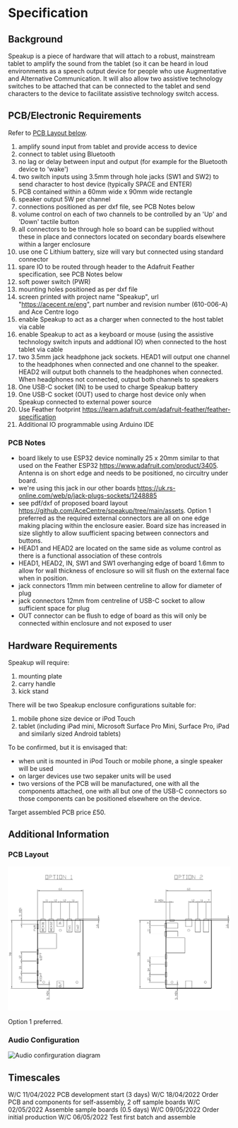 # Specification

## Background

Speakup is a piece of hardware that will attach to a robust, mainstream tablet to amplify the sound from the tablet (so it can be heard in loud environments as a speech output device for people who use Augmentative and Alternative Communication. It will also allow two assistive technology switches to be attached that can be connected to the tablet and send characters to the device to facilitate assistive technology switch access.

## PCB/Electronic Requirements

Refer to [PCB Layout below](https://github.com/AceCentre/speakup/blob/main/specification.md#pcb-layout).

1. amplify sound input from tablet and provide access to device
2. connect to tablet using Bluetooth
3. no lag or delay between input and output (for example for the Bluetooth device to 'wake')
4. two switch inputs using 3.5mm through hole jacks (SW1 and SW2) to send character to host device (typically SPACE and ENTER)
5. PCB contained within a 60mm wide x 90mm wide rectangle
6. speaker output 5W per channel
7. connections positioned as per dxf file, see PCB Notes below
8. volume control on each of two channels to be controlled by an 'Up' and 'Down' tactile button
9. all connectors to be through hole so board can be supplied without these in place and connectors located on secondary boards elsewhere within a larger enclosure
10. use one C Lithium battery, size will vary but connected using standard connector
11. spare IO to be routed through header to the Adafruit Feather specification, see PCB Notes below
12. soft power switch (PWR)
13. mounting holes positioned as per dxf file
14. screen printed with project name "Speakup", url "https://acecent.re/eng", part number and revision number (610-006-A) and Ace Centre logo
15. enable Speakup to act as a charger when connected to the host tablet via cable
16. enable Speakup to act as a keyboard or mouse (using the assistive technology switch inputs and addtional IO) when connected to the host tablet via cable
17. two 3.5mm jack headphone jack sockets. HEAD1 will output one channel to the headphones when connected and one channel to the speaker. HEAD2 will output both channels to the headphones when connected. When headphones not connected, output both channels to speakers
18. One USB-C socket (IN) to be used to charge Speakup battery
19. One USB-C socket (OUT) used to charge host device only when Speakup connected to external power source
20. Use Feather footprint https://learn.adafruit.com/adafruit-feather/feather-specification
21. Additional IO programmable using Arduino IDE

### PCB Notes

  - board likely to use ESP32 device nominally 25 x 20mm similar to that used on the Feather ESP32 https://www.adafruit.com/product/3405. Antenna is on short edge and needs to be positioned, no circuitry under board.
  - we're using this jack in our other boards https://uk.rs-online.com/web/p/jack-plugs-sockets/1248885
  - see pdf/dxf of proposed board layout https://github.com/AceCentre/speakup/tree/main/assets. Option 1 preferred as the required external connectors are all on one edge making placing within the enclosure easier. Board size has increased in size slightly to allow suufficient spacing between connectors and buttons.
  - HEAD1 and HEAD2 are located on the same side as volume control as there is a functional association of these controls
  - HEAD1, HEAD2, IN, SW1 and SW1 overhanging edge of board 1.6mm to allow for wall thickness of enclosure so will sit flush on the external face when in position.
  - jack connectors 11mm min between centreline to allow for diameter of plug
  - jack connectors 12mm from centreline of USB-C socket to allow sufficient space for plug
  - OUT connector can be flush to edge of board as this will only be connected within enclosure and not exposed to user

## Hardware Requirements

Speakup will require:

  1. mounting plate
  2. carry handle
  3. kick stand

There will be two Speakup enclosure configurations suitable for:

  1. mobile phone size device or iPod Touch
  2. tablet (including iPad mini, Microsoft Surface Pro Mini, Surface Pro, iPad and similarly sized Android tablets)

To be confirmed, but it is envisaged that:

  - when unit is mounted in iPod Touch or mobile phone, a single speaker will be used
  - on larger devices use two sepaker units will be used
  - two versions of the PCB will be manufactured, one with all the components attached, one with all but one of the USB-C connectors so those components can be positioned elsewhere on the device.

Target assembled PCB price £50.

## Additional Information

### PCB Layout

![PCB layout](/assets/pcb-layout.png)

Option 1 preferred.

### Audio Configuration

![Audio confirguration diagram](/assets/audio-config.png)

## Timescales

W/C 11/04/2022 PCB development start (3 days)
W/C 18/04/2022 Order PCB and components for self-assembly, 2 off sample boards
W/C 02/05/2022 Assemble sample boards (0.5 days)
W/C 09/05/2022 Order initial production
W/C 06/05/2022 Test first batch and assemble

